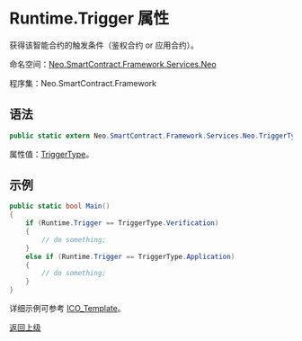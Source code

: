 # Runtime.Trigger 属性

获得该智能合约的触发条件（鉴权合约 or 应用合约）。

命名空间：[Neo.SmartContract.Framework.Services.Neo](../../neo.md)

程序集：Neo.SmartContract.Framework

## 语法

```c#
public static extern Neo.SmartContract.Framework.Services.Neo.TriggerType Trigger { get; }
```

属性值：[TriggerType](../TriggerType.md)。

## 示例

```c#
public static bool Main()
{
    if (Runtime.Trigger == TriggerType.Verification)
    {
        // do something;
    }
    else if (Runtime.Trigger == TriggerType.Application)
    {
        // do something;
    }
}
```

详细示例可参考 [ICO_Template](https://github.com/neo-project/examples-csharp/blob/master/ICO_Template/ICO_Template.cs)。



[返回上级](../Runtime.md)
